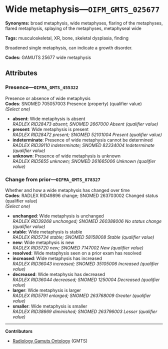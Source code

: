 # Wide metaphysis—`OIFM_GMTS_025677`

**Synonyms:** broad metaphysis, wide metaphyses, flaring of the metaphyses, flared metaphysis, splaying of the metaphyses, metaphyseal wide

**Tags:** musculoskeletal, XR, bone, skeletal dysplasia, finding

Broadened single metaphysis, can indicate a growth disorder.

**Codes:** GAMUTS 25677 wide metaphysis

## Attributes

### Presence—`OIFMA_GMTS_455322`

Presence or absence of wide metaphysis  
**Codes**: SNOMED 705057003 Presence (property) (qualifier value)  
*(Select one)*

- **absent**: Wide metaphysis is absent  
_RADLEX RID28473 absent; SNOMED 2667000 Absent (qualifier value)_
- **present**: Wide metaphysis is present  
_RADLEX RID28472 present; SNOMED 52101004 Present (qualifier value)_
- **indeterminate**: Presence of wide metaphysis cannot be determined  
_RADLEX RID39110 indeterminate; SNOMED 82334004 Indeterminate (qualifier value)_
- **unknown**: Presence of wide metaphysis is unknown  
_RADLEX RID5655 unknown; SNOMED 261665006 Unknown (qualifier value)_

### Change from prior—`OIFMA_GMTS_878327`

Whether and how a wide metaphysis has changed over time  
**Codes**: RADLEX RID49896 change; SNOMED 263703002 Changed status (qualifier value)  
*(Select one)*

- **unchanged**: Wide metaphysis is unchanged  
_RADLEX RID39268 unchanged; SNOMED 260388006 No status change (qualifier value)_
- **stable**: Wide metaphysis is stable  
_RADLEX RID5734 stable; SNOMED 58158008 Stable (qualifier value)_
- **new**: Wide metaphysis is new  
_RADLEX RID5720 new; SNOMED 7147002 New (qualifier value)_
- **resolved**: Wide metaphysis seen on a prior exam has resolved  
- **increased**: Wide metaphysis has increased  
_RADLEX RID36043 increased; SNOMED 35105006 Increased (qualifier value)_
- **decreased**: Wide metaphysis has decreased  
_RADLEX RID36044 decreased; SNOMED 1250004 Decreased (qualifier value)_
- **larger**: Wide metaphysis is larger  
_RADLEX RID5791 enlarged; SNOMED 263768009 Greater (qualifier value)_
- **smaller**: Wide metaphysis is smaller  
_RADLEX RID38669 diminished; SNOMED 263796003 Lesser (qualifier value)_

---

**Contributors**

- [Radiology Gamuts Ontology](https://gamuts.net/) (GMTS)